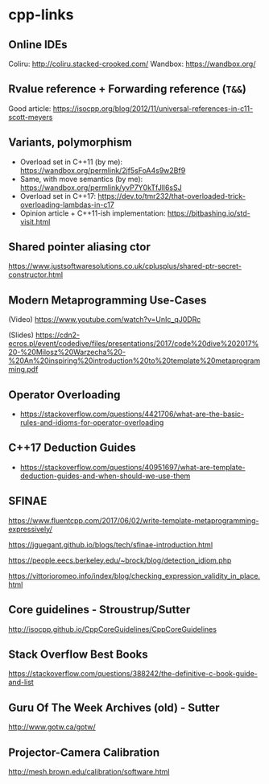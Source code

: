 # cpp-links

## Online IDEs
Coliru: http://coliru.stacked-crooked.com/
Wandbox: https://wandbox.org/

## Rvalue reference + Forwarding reference (`T&&`)
Good article: https://isocpp.org/blog/2012/11/universal-references-in-c11-scott-meyers

## Variants, polymorphism
* Overload set in C++11 (by me): https://wandbox.org/permlink/2jf5sFoA4s9w2Bf9
* Same, with move semantics (by me): https://wandbox.org/permlink/yvP7Y0kTfJll6sSJ
* Overload set in C++17: https://dev.to/tmr232/that-overloaded-trick-overloading-lambdas-in-c17
* Opinion article + C++11-ish implementation: https://bitbashing.io/std-visit.html

## Shared pointer aliasing ctor
https://www.justsoftwaresolutions.co.uk/cplusplus/shared-ptr-secret-constructor.html

## Modern Metaprogramming Use-Cases 

(Video)
https://www.youtube.com/watch?v=UnIc_qJ0DRc

(Slides)
https://cdn2-ecros.pl/event/codedive/files/presentations/2017/code%20dive%202017%20-%20Milosz%20Warzecha%20-%20An%20inspiring%20introduction%20to%20template%20metaprogramming.pdf


## Operator Overloading
* https://stackoverflow.com/questions/4421706/what-are-the-basic-rules-and-idioms-for-operator-overloading

## C++17 Deduction Guides
* https://stackoverflow.com/questions/40951697/what-are-template-deduction-guides-and-when-should-we-use-them


## SFINAE
https://www.fluentcpp.com/2017/06/02/write-template-metaprogramming-expressively/

https://jguegant.github.io/blogs/tech/sfinae-introduction.html

https://people.eecs.berkeley.edu/~brock/blog/detection_idiom.php

https://vittorioromeo.info/index/blog/checking_expression_validity_in_place.html



## Core guidelines - Stroustrup/Sutter
http://isocpp.github.io/CppCoreGuidelines/CppCoreGuidelines

## Stack Overflow Best Books
https://stackoverflow.com/questions/388242/the-definitive-c-book-guide-and-list

## Guru Of The Week Archives (old) - Sutter
http://www.gotw.ca/gotw/



## Projector-Camera Calibration
http://mesh.brown.edu/calibration/software.html
